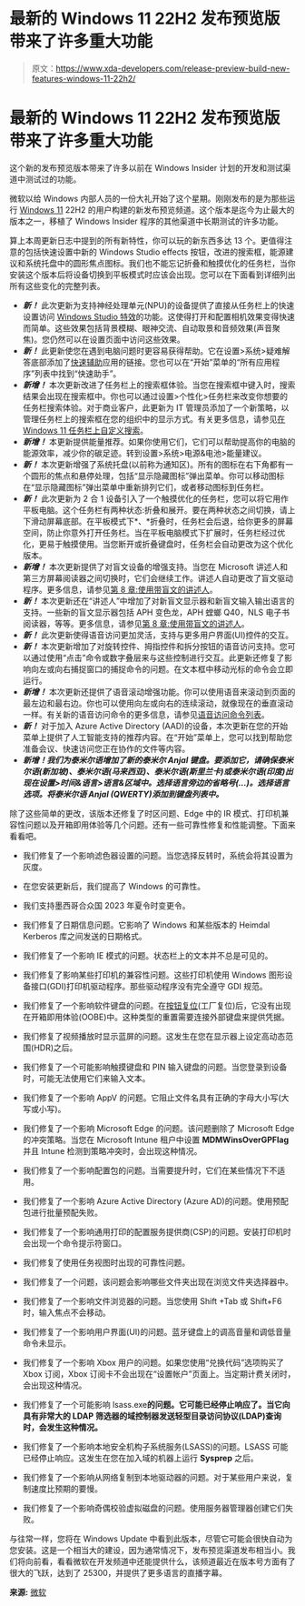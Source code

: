 # 最新的 Windows 11 22H2 发布预览版带来了许多重大功能

> 原文：<https://www.xda-developers.com/release-preview-build-new-features-windows-11-22h2/>

# 最新的 Windows 11 22H2 发布预览版带来了许多重大功能

这个新的发布预览版本带来了许多以前在 Windows Insider 计划的开发和测试渠道中测试过的功能。

微软以给 Windows 内部人员的一份大礼开始了这个星期。刚刚发布的是为那些运行 [Windows 11](https://www.xda-developers.com/windows-11/) 22H2 的用户构建的新发布预览频道。这个版本是迄今为止最大的版本之一，移植了 Windows Insider 程序的其他渠道中长期测试的许多功能。

算上本周更新日志中提到的所有新特性，你可以玩的新东西多达 13 个。更值得注意的包括快速设置中新的 Windows Studio effects 按钮，改进的搜索框，能源建议和系统托盘中的圆形焦点图标。我们也不能忘记折叠和触摸优化的任务栏，当你安装这个版本后将设备切换到平板模式时应该会出现。您可以在下面看到详细列出所有这些变化的完整列表。

*   ***新！*** 此次更新为支持神经处理单元(NPU)的设备提供了直接从任务栏上的快速设置访问 [Windows Studio 特效](https://support.microsoft.com/windows/manage-cameras-with-camera-settings-in-windows-11-97997ed5-bb98-47b6-a13d-964106997757)的功能。这使得打开和配置相机效果变得快速而简单。这些效果包括背景模糊、眼神交流、自动取景和音频效果(声音聚焦)。您仍然可以在设置页面中访问这些效果。
*   ***新！*** 此更新使您在遇到电脑问题时更容易获得帮助。它在设置>系统>疑难解答底部添加了[快速辅助](https://support.microsoft.com/windows/solve-pc-problems-over-a-remote-connection-b077e31a-16f4-2529-1a47-21f6a9040bf3)应用的链接。您也可以在“开始”菜单的“所有应用程序”列表中找到“快速助手”。
*   ***新增！*** 本次更新改进了任务栏上的搜索框体验。当您在搜索框中键入时，搜索结果会出现在搜索框中。你也可以通过设置>个性化>任务栏来改变你想要的任务栏搜索体验。对于商业客户，此更新为 IT 管理员添加了一个新策略，以管理任务栏上的搜索框在您的组织中的显示方式。有关更多信息，请参见[在 Windows 11 任务栏上自定义搜索](https://techcommunity.microsoft.com/t5/windows-it-pro-blog/customizing-search-on-the-windows-11-taskbar/ba-p/3730314)。
*   ***新增！*** 本更新提供能量推荐。如果你使用它们，它们可以帮助提高你的电脑的能源效率，减少你的碳足迹。转到设置>系统>电源&电池>能量建议。
*   ***新！*** 本次更新增强了系统托盘(以前称为通知区)。所有的图标在右下角都有一个圆形的焦点和悬停处理，包括“显示隐藏图标”弹出菜单。你可以移动图标在“显示隐藏图标”弹出菜单中重新排列它们，或者移动图标到任务栏。
*   ***新！*** 此次更新为 2 合 1 设备引入了一个触摸优化的任务栏，您可以将它用作平板电脑。这个任务栏有两种状态:折叠和展开。要在两种状态之间切换，请上下滑动屏幕底部。在平板模式下*、*折叠时，任务栏会后退，给你更多的屏幕空间，防止你意外打开任务栏。当在平板电脑模式下扩展时，任务栏经过优化，更易于触摸使用。当您断开或折叠键盘时，任务栏会自动更改为这个优化版本。
*   ***新增！*** 本次更新提供了对盲文设备的增强支持。当您在 Microsoft 讲述人和第三方屏幕阅读器之间切换时，它们会继续工作。讲述人自动更改了盲文驱动程序。更多信息，请参见[第 8 章:使用带盲文的讲述人](https://support.microsoft.com/windows/chapter-8-using-narrator-with-braille-3e5f065b-1c9d-6eb2-ec6d-1d07c9e94b20#WindowsVersion=Windows_11)。
*   ***新！*** 本次更新还在“讲述人”中增加了对新盲文显示器和新盲文输入输出语言的支持。一些新的盲文显示器包括 APH 变色龙，APH 螳螂 Q40，NLS 电子书阅读器，等等。更多信息，请参见[第 8 章:使用带盲文的讲述人](https://support.microsoft.com/windows/chapter-8-using-narrator-with-braille-3e5f065b-1c9d-6eb2-ec6d-1d07c9e94b20#WindowsVersion=Windows_11)。
*   ***新！*** 此次更新使得语音访问更加灵活，支持与更多用户界面(UI)控件的交互。
*   ***新！*** 本次更新增加了对旋转控件、拇指控件和拆分按钮的语音访问支持。您可以通过使用“点击”命令或数字叠层来与这些控制进行交互。此更新还修复了影响向左或向右捕捉窗口的捕捉命令的问题。在文本框中移动光标的命令会立即运行。
*   ***新增！*** 本次更新还提供了语音滚动增强功能。你可以使用语音来滚动到页面的最左边和最右边。你也可以使用向左或向右的连续滚动，就像现在的垂直滚动一样。有关新的语音访问命令的更多信息，请参见[语音访问命令列表](https://support.microsoft.com/topic/voice-access-command-list-dac0f091-87ce-454d-8d57-bef38d3d8563)。
*   ***新！*** 对于加入 Azure Active Directory (AAD)的设备，本次更新在您的开始菜单上提供了人工智能支持的推荐内容。在“开始”菜单上，您可以找到帮助您准备会议、快速访问您正在协作的文件等内容。
*   ***新增！我们为泰米尔语增加了新的泰米尔 Anjal 键盘。要添加它，请确保泰米尔语(新加坡)、泰米尔语(马来西亚)、泰米尔语(斯里兰卡)或泰米尔语(印度)出现在设置>时间&语言>语言&区域中。选择语言旁边的省略号(…)。选择语言选项。将泰米尔语 Anjal (QWERTY)添加到键盘列表中。***

除了这些简单的更改，该版本还修复了时区问题、Edge 中的 IR 模式、打印机兼容性问题以及开箱即用体验等几个问题。还有一些可靠性修复和性能调整。下面来看看吧。

*   我们修复了一个影响滤色器设置的问题。当您选择反转时，系统会将其设置为灰度。
*   在您安装更新后，我们提高了 Windows 的可靠性。
*   我们支持墨西哥合众国 2023 年夏令时变更令。
*   我们修复了日期信息问题。它影响了 Windows 和某些版本的 Heimdal Kerberos 库之间发送的日期格式。

*   我们修复了一个影响 IE 模式的问题。状态栏上的文本并不总是可见的。
*   我们修复了影响某些打印机的兼容性问题。这些打印机使用 Windows 图形设备接口(GDI)打印机驱动程序。那些驱动程序没有完全遵守 GDI 规范。
*   我们修复了一个影响软件键盘的问题。在[按钮复位](https://learn.microsoft.com/windows-hardware/manufacture/desktop/how-push-button-reset-features-work?view=windows-11)(工厂复位)后，它没有出现在开箱即用体验(OOBE)中。这种类型的重置需要连接外部键盘来提供凭据。
*   我们修复了视频播放时显示蓝屏的问题。这发生在您在显示器上设定高动态范围(HDR)之后。
*   我们修复了一个可能影响触摸键盘和 PIN 输入键盘的问题。当您登录到设备时，可能无法使用它们来输入文本。

*   我们修复了一个影响 AppV 的问题。它阻止文件名具有正确的字母大小写(大写或小写)。
*   我们修复了一个影响 Microsoft Edge 的问题。该问题删除了 Microsoft Edge 的冲突策略。当您在 Microsoft Intune 租户中设置 **MDMWinsOverGPFlag** 并且 Intune 检测到策略冲突时，会出现这种情况。
*   我们修复了一个影响配置包的问题。当需要提升时，它们在某些情况下不适用。
*   我们修复了一个影响 Azure Active Directory (Azure AD)的问题。使用预配包进行批量预配失败。
*   我们修复了一个影响通用打印的配置服务提供商(CSP)的问题。安装打印机时会出现一个命令提示符窗口。

*   我们修复了使用任务视图时出现的可靠性问题。
*   我们修复了一个问题，该问题会影响哪些文件夹出现在浏览文件夹选择器中。
*   我们修复了一个影响文件浏览器的问题。当您使用 Shift +Tab 或 Shift+F6 时，输入焦点不会移动。
*   我们修复了一个影响用户界面(UI)的问题。蓝牙键盘上的调高音量和调低音量命令未显示。
*   我们修复了一个影响 Xbox 用户的问题。如果您使用“兑换代码”选项购买了 Xbox 订阅，Xbox 订阅卡不会出现在“设置帐户”页面上。当定期计费关闭时，会出现这种情况。

*   我们修复了一个可能影响 lsass.exe**的问题。它可能已经停止响应了。当它向具有非常大的 LDAP 筛选器的域控制器发送轻型目录访问协议(LDAP)查询时，会发生这种情况。**
*   我们修复了一个影响本地安全机构子系统服务(LSASS)的问题。LSASS 可能已经停止响应。这发生在您在加入域的机器上运行 **Sysprep** 之后。
*   我们修复了一个影响从网络复制到本地驱动器的问题。对于某些用户来说，复制速度比预期的要慢。
*   我们修复了一个影响奇偶校验虚拟磁盘的问题。使用服务器管理器创建它们失败。

与往常一样，您将在 Windows Update 中看到此版本，尽管它可能会很快自动为您安装。这是一个相当大的建设，因为通常情况下，发布预览渠道发布相当小。我们将向前看，看看微软在开发频道中还能提供什么，该频道最近在版本号方面有了很大的飞跃，达到了 25300，并提供了更多语言的直播字幕。

**来源:** [微软](https://blogs.windows.com/windows-insider/2023/02/21/releasing-windows-11-build-22621-1343-to-the-release-preview-channel/)